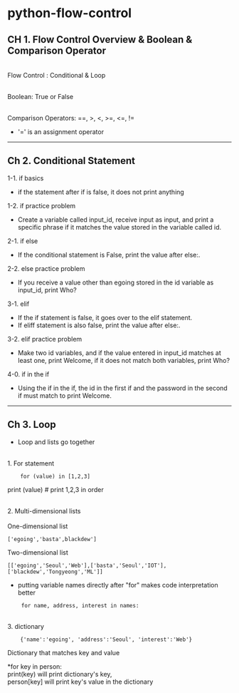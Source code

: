 python-flow-control
===
CH 1. Flow Control Overview & Boolean & Comparison Operator 
---
<br>Flow Control : Conditional & Loop

<br>Boolean: True or False

<br>Comparison Operators: ==, >, <, >=, <=, !=

* '=' is an assignment operator

***
Ch 2. Conditional Statement
---
1-1. if basics
* if the statement after if is false, it does not print anything

1-2. if practice problem
* Create a variable called input_id, receive input as input, and print a specific phrase if it matches the value stored in the variable called id.

2-1. if else
* If the conditional statement is False, print the value after else:.

2-2. else practice problem
* If you receive a value other than egoing stored in the id variable as input_id, print Who?

3-1. elif
* If the if statement is false, it goes over to the elif statement.
* If eliff statement is also false, print the value after else:.

3-2. elif practice problem
* Make two id variables, and if the value entered in input_id matches at least one, print Welcome, if it does not match both variables, print Who?

4-0. if in the if
* Using the if in the if, the id in the first if and the password in the second if must match to print Welcome.

***
Ch 3. Loop
--- 

* Loop and lists go together

<br>1. For statement

        for (value) in [1,2,3]

print (value) # print 1,2,3 in order 

<br>2. Multi-dimensional lists
<br><br>One-dimensional list

    ['egoing','basta',blackdew'] 

 Two-dimensional list

    [['egoing','Seoul','Web'],['basta','Seoul','IOT'],['blackdew','Tongyeong','ML']]

 * putting variable names directly after "for" makes code interpretation better

        for name, address, interest in names:


<br>3. dictionary

        {'name':'egoing', 'address':'Seoul', 'interest':'Web'}

Dictionary that matches key and value

*for key in person: <br>print(key) will print dictionary's key, <br>person[key] will print key's value in the dictionary

